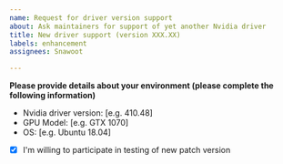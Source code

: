 ```yaml
---
name: Request for driver version support
about: Ask maintainers for support of yet another Nvidia driver
title: New driver support (version XXX.XX)
labels: enhancement
assignees: Snawoot

---
```


**Please provide details about your environment (please complete the following information)**
- Nvidia driver version: [e.g. 410.48]
- GPU Model: [e.g. GTX 1070]
- OS: [e.g. Ubuntu 18.04]
- [x] I'm willing to participate in testing of new patch version
